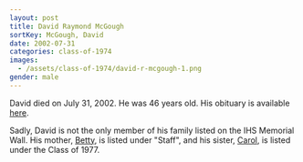 ```yaml
---
layout: post
title: David Raymond McGough
sortKey: McGough, David
date: 2002-07-31
categories: class-of-1974
images:
  - /assets/class-of-1974/david-r-mcgough-1.png
gender: male
---
```

David died on July 31, 2002. He was 46 years old. His obituary is available [here](https://www.legacy.com/obituaries/seattletimes/obituary.aspx?n=david-raymond-mcgough&pid=428029&fhid=2403).

Sadly, David is not the only member of his family listed on the IHS Memorial Wall. His mother, [Betty](https://ihsmemorial.org/staff/betty-mcgough/), is listed under "Staff", and his sister, [Carol](https://ihsmemorial.org/class-of-1977/carol-j-mcgough/), is listed under the Class of 1977.